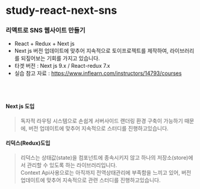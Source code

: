 # study-react-next-sns

### 리액트로 SNS 웹사이트 만들기 ###
- React + Redux + Next js <br>
- Next js 버전 업데이트에 맞추어 지속적으로 토이프로젝트를 제작하여, 라이브러리를 되짚어보는 기회를 가지고 있습니다.
- 타겟 버전 : Next js 9.x  / React-redux 7.x
- 실습 참고 자료 : https://www.inflearn.com/instructors/14793/courses
<br> 
<br>

#### Next js 도입 ####
>독자적 라우팅 시스템으로 손쉽게 서버사이드 랜더링 환경 구축이 가능하기 때문에,
버전 업데이트에 맞추어 지속적으로 스터디를 진행하고있습니다.

#### 리덕스(Redux)도입 ####
>
>리덕스는 상태값(state)을 컴포넌트에 종속시키지 않고 하나의 저장소(store)에서 관리할 수 있도록 하는 라이브러리입니다. <br>
>Context Api사용으로는 아직까지 전역상태관리에 부족함을 느끼고 있어, 버전 업데이트에 맞추어 지속적으로 관련 스터디를 진행하고있습니다.
